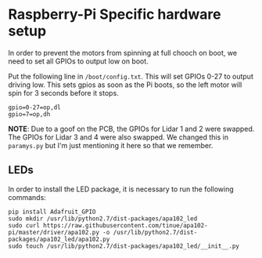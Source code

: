 # Raspberry-Pi Specific hardware setup

In order to prevent the motors from spinning at full chooch on boot, we need to set all GPIOs to output low on boot. 

Put the following line in `/boot/config.txt`. This will set GPIOs 0-27 to output driving low. This sets gpios as soon as the Pi boots, so the left motor will spin for 3 seconds before it stops. 
```
gpio=0-27=op,dl
gpio=7=op,dh
```

**NOTE**: Due to a goof on the PCB, the GPIOs for Lidar 1 and 2 were swapped. The GPIOs for Lidar 3 and 4 were also swapped. We changed this in `paramys.py` but I'm just mentioning it here so that we remember. 

## LEDs

In order to install the LED package, it is necessary to run the following commands: 
```
pip install Adafruit_GPIO
sudo mkdir /usr/lib/python2.7/dist-packages/apa102_led
sudo curl https://raw.githubusercontent.com/tinue/apa102-pi/master/driver/apa102.py -o /usr/lib/python2.7/dist-packages/apa102_led/apa102.py
sudo touch /usr/lib/python2.7/dist-packages/apa102_led/__init__.py
```
